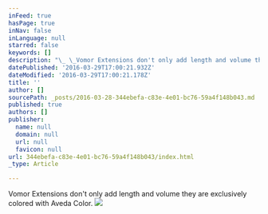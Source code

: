 ```yaml
---
inFeed: true
hasPage: true
inNav: false
inLanguage: null
starred: false
keywords: []
description: "\_ \_Vomor Extensions don't only add length and volume they are exclusively colored with Aveda Color.\_"
datePublished: '2016-03-29T17:00:21.932Z'
dateModified: '2016-03-29T17:00:21.178Z'
title: ''
author: []
sourcePath: _posts/2016-03-28-344ebefa-c83e-4e01-bc76-59a4f148b043.md
published: true
authors: []
publisher:
  name: null
  domain: null
  url: null
  favicon: null
url: 344ebefa-c83e-4e01-bc76-59a4f148b043/index.html
_type: Article

---
```

Vomor Extensions don't only add length and volume they are exclusively colored with Aveda Color. ![](https://the-grid-user-content.s3-us-west-2.amazonaws.com/378236e0-494f-4230-8ae5-600f5f7b28c9.jpg)